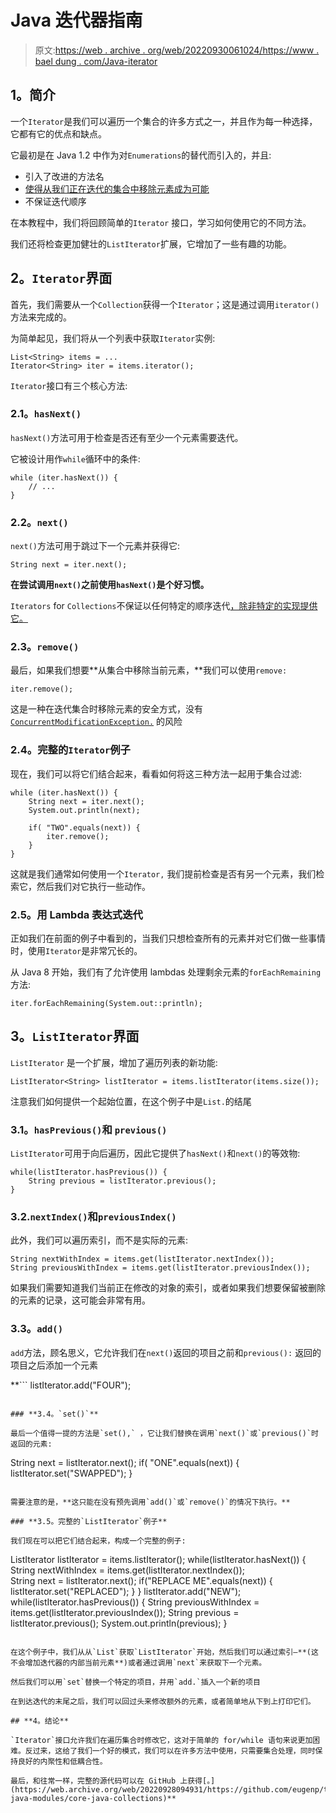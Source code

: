 # Java 迭代器指南

> 原文:[https://web . archive . org/web/20220930061024/https://www . bael dung . com/Java-iterator](https://web.archive.org/web/20220930061024/https://www.baeldung.com/java-iterator)

## **1。简介**

一个`Iterator`是我们可以遍历一个集合的许多方式之一，并且作为每一种选择，它都有它的优点和缺点。

它最初是在 Java 1.2 中作为对`Enumerations`的替代而引入的，并且:

*   引入了改进的方法名
*   [使得从我们正在迭代的集合中移除元素成为可能](/web/20220928094931/https://www.baeldung.com/java-concurrentmodificationexception)
*   不保证迭代顺序

在本教程中，我们将回顾简单的`Iterator` 接口，学习如何使用它的不同方法。

我们还将检查更加健壮的`ListIterator`扩展，它增加了一些有趣的功能。

## **2。`Iterator`界面**

首先，我们需要从一个`Collection`获得一个`Iterator`；这是通过调用`iterator()`方法来完成的。

为简单起见，我们将从一个列表中获取`Iterator`实例:

```
List<String> items = ...
Iterator<String> iter = items.iterator();
```

`Iterator`接口有三个核心方法:

### **2.1。`hasNext()`**

`hasNext()`方法可用于检查是否还有至少一个元素需要迭代。

它被设计用作`while`循环中的条件:

```
while (iter.hasNext()) {
    // ...
}
```

### **2.2。`next()`**

`next()`方法可用于跳过下一个元素并获得它:

```
String next = iter.next();
```

**在尝试调用`next()`之前使用`hasNext()`是个好习惯。**

`Iterators` for `Collections`不保证以任何特定的顺序迭代[，除非特定的实现提供它。](https://web.archive.org/web/20220928094931/https://docs.oracle.com/en/java/javase/11/docs/api/java.base/java/util/Collection.html#iterator())

### **2.3。`remove()`**

最后，如果我们想要**从集合中移除当前元素，**我们可以使用`remove:`

```
iter.remove();
```

这是一种在迭代集合时移除元素的安全方式，没有 [`ConcurrentModificationException.`](/web/20220928094931/https://www.baeldung.com/java-concurrentmodificationexception) 的风险

### **2.4。完整的`Iterator`例子**

现在，我们可以将它们结合起来，看看如何将这三种方法一起用于集合过滤:

```
while (iter.hasNext()) {
    String next = iter.next();
    System.out.println(next);

    if( "TWO".equals(next)) {
        iter.remove();				
    }
}
```

这就是我们通常如何使用一个`Iterator,` 我们提前检查是否有另一个元素，我们检索它，然后我们对它执行一些动作。

### **2.5。用 Lambda 表达式迭代**

正如我们在前面的例子中看到的，当我们只想检查所有的元素并对它们做一些事情时，使用`Iterator`是非常冗长的。

从 Java 8 开始，我们有了允许使用 lambdas 处理剩余元素的`forEachRemaining`方法:

```
iter.forEachRemaining(System.out::println);
```

## **3。`ListIterator`界面**

`ListIterator` 是一个扩展，增加了遍历列表的新功能:

```
ListIterator<String> listIterator = items.listIterator(items.size());
```

注意我们如何提供一个起始位置，在这个例子中是`List.`的结尾

### **3.1。`hasPrevious()`和 `previous()`**

`ListIterator`可用于向后遍历，因此它提供了`hasNext()`和`next()`的等效物:

```
while(listIterator.hasPrevious()) {
    String previous = listIterator.previous();
}
```

### 3.2.`nextIndex()`和`previousIndex()`

此外，我们可以遍历索引，而不是实际的元素:

```
String nextWithIndex = items.get(listIterator.nextIndex());
String previousWithIndex = items.get(listIterator.previousIndex());
```

如果我们需要知道我们当前正在修改的对象的索引，或者如果我们想要保留被删除的元素的记录，这可能会非常有用。

### **3.3。`add()`**

`add`方法，顾名思义，它允许我们在`next()`返回的项目之前和`previous():` 返回的项目之后添加一个元素

 **```
listIterator.add("FOUR");
```

### **3.4。`set()`**

最后一个值得一提的方法是`set(),` ，它让我们替换在调用`next()`或`previous()`时返回的元素:

```
String next = listIterator.next();
if( "ONE".equals(next)) {
    listIterator.set("SWAPPED");
}
```

需要注意的是，**这只能在没有预先调用`add()`或`remove()`的情况下执行。**

### **3.5。完整的`ListIterator`例子**

我们现在可以把它们结合起来，构成一个完整的例子:

```
ListIterator<String> listIterator = items.listIterator();
while(listIterator.hasNext()) {
    String nextWithIndex = items.get(listIterator.nextIndex());		
    String next = listIterator.next();
    if("REPLACE ME".equals(next)) {
        listIterator.set("REPLACED");
    }
}
listIterator.add("NEW");
while(listIterator.hasPrevious()) {
    String previousWithIndex
     = items.get(listIterator.previousIndex());
    String previous = listIterator.previous();
    System.out.println(previous);
}
```

在这个例子中，我们从从`List`获取`ListIterator`开始，然后我们可以通过索引–**(这不会增加迭代器的内部当前元素**)或者通过调用`next`来获取下一个元素。

然后我们可以用`set`替换一个特定的项目，并用`add.`插入一个新的项目

在到达迭代的末尾之后，我们可以回过头来修改额外的元素，或者简单地从下到上打印它们。

## **4。结论**

`Iterator`接口允许我们在遍历集合时修改它，这对于简单的 for/while 语句来说更加困难。反过来，这给了我们一个好的模式，我们可以在许多方法中使用，只需要集合处理，同时保持良好的内聚性和低耦合性。

最后，和往常一样，完整的源代码可以在 GitHub 上获得[。](https://web.archive.org/web/20220928094931/https://github.com/eugenp/tutorials/tree/master/core-java-modules/core-java-collections)**